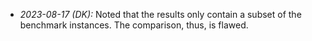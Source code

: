 * *2023-08-17 (DK):* Noted that the results only contain a subset of the benchmark instances. The comparison, thus, is flawed.